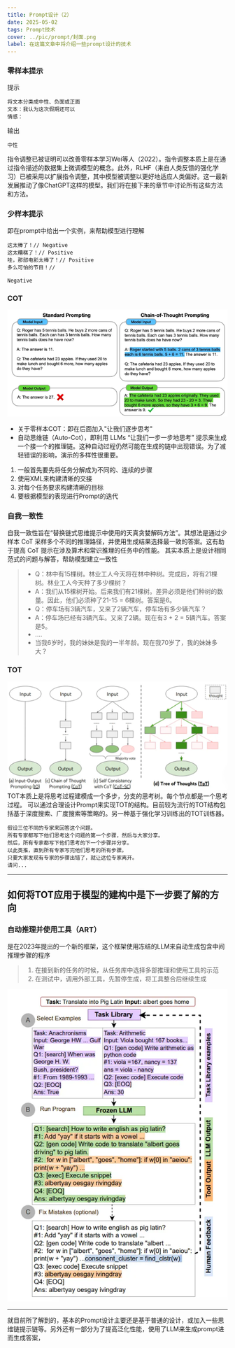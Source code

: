 ```yaml
---
title: Prompt设计（2）
date: 2025-05-02
tags: Prompt技术
cover: ../pic/prompt/封面.png
label: 在这篇文章中将介绍一些prompt设计的技术
---
```



### 零样本提示
提示
```
将文本分类成中性、负面或正面
文本：我认为这次假期还可以
情感：
```
输出
```
中性
```
指令调整已被证明可以改善零样本学习Wei等人（2022）。指令调整本质上是在通过指令描述的数据集上微调模型的概念。此外，RLHF（来自人类反馈的强化学习）已被采用以扩展指令调整，其中模型被调整以更好地适应人类偏好。这一最新发展推动了像ChatGPT这样的模型。我们将在接下来的章节中讨论所有这些方法和方法。

### 少样本提示
即在prompt中给出一个实例，来帮助模型进行理解
```
这太棒了！// Negative
这太糟糕了！// Positive
哇，那部电影太棒了！// Positive
多么可怕的节目！//
```
```
Negative
```

### COT
![链式思考](../pic/prompt/链式思考.png)
- 关于零样本COT：即在后面加入"让我们逐步思考"
- 自动思维链（Auto-Cot），即利用 LLMs “让我们一步一步地思考” 提示来生成一个接一个的推理链。这种自动过程仍然可能在生成的链中出现错误。为了减轻错误的影响，演示的多样性很重要。
1. 一般首先要先将任务分解成为不同的、连续的步骤
2. 使用XML来构建清晰的交接
3. 对每个任务要求构建清晰的目标
4. 要根据模型的表现进行Prompt的迭代




### 自我一致性
自我一致性旨在“替换链式思维提示中使用的天真贪婪解码方法”。其想法是通过少样本 CoT 采样多个不同的推理路径，并使用生成结果选择最一致的答案。这有助于提高 CoT 提示在涉及算术和常识推理的任务中的性能。
其实本质上是设计相同范式的问题与解答，帮助模型建立一致性
> - Q：林中有15棵树。林业工人今天将在林中种树。完成后，将有21棵树。林业工人今天种了多少棵树？
> - A：我们从15棵树开始。后来我们有21棵树。差异必须是他们种树的数量。因此，他们必须种了21-15 = 6棵树。答案是6。
> - Q：停车场有3辆汽车，又来了2辆汽车，停车场有多少辆汽车？
> - A：停车场已经有3辆汽车。又来了2辆。现在有3 + 2 = 5辆汽车。答案是5。
> - ....
> - 当我6岁时，我的妹妹是我的一半年龄。现在我70岁了，我的妹妹多大？

### TOT
![TOT](../pic/prompt/COT_TOT.png)
TOT本质上是将思考过程建模成一个多步，分支的思考树。每个节点都是一个思考过程。
可以通过合理设计Prompt来实现TOT的结构。目前较为流行的TOT结构包括基于深度搜索、广度搜索等策略的。另一种基于强化学习训练出的TOT训练器。
```
假设三位不同的专家来回答这个问题。
所有专家都写下他们思考这个问题的第一个步骤，然后与大家分享。
然后，所有专家都写下他们思考的下一个步骤并分享。
以此类推，直到所有专家写完他们思考的所有步骤。
只要大家发现有专家的步骤出错了，就让这位专家离开。
请问...
```
---
如何将TOT应用于模型的建构中是下一步要了解的方向
---

### 自动推理并使用工具（ART）
是在2023年提出的一个新的框架，这个框架使用冻结的LLM来自动生成包含中间推理步骤的程序
>1. 在接到新的任务的时候，从任务库中选择多部推理和使用工具的示范
>2. 在测试中，调用外部工具，先暂停生成，将工具整合后继续生成

![ART](../pic/prompt/ART.png)

---
就目前所了解到的，基本的Prompt设计主要还是基于普通的设计，或加入一些思维链提示链等。另外还有一部分为了提高泛化性能，使用了LLM来生成prompt进而生成答案，